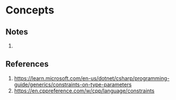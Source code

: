 # Concepts

## Notes
1. 

## References

1. https://learn.microsoft.com/en-us/dotnet/csharp/programming-guide/generics/constraints-on-type-parameters
2. https://en.cppreference.com/w/cpp/language/constraints



